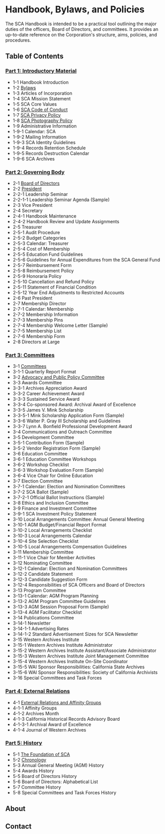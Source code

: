 # Handbook, Bylaws, and Policies

The SCA Handbook is intended to be a practical tool outlining the major duties of the officers, Board of Directors, and committees. It provides an up-to-date reference on the Corporation's structure, aims, policies, and procedures.

## Table of Contents

### [Part 1: Introductory Material](/sca-handbook/01_introductory_material/01_introductory_material.html)
- 1-1     Handbook Introduction
- 1-2     [Bylaws](/sca-handbook/01_introductory_material/01_introductory_material.html#1-2-bylaws)
- 1-3     Articles of Incorporation
- 1-4     SCA Mission Statement
- 1-5     SCA Core Values
- 1-6     [SCA Code of Conduct](/sca-handbook/01_introductory_material/01_introductory_material.html#1-6-sca-code-of-conduct)
- 1-7     [SCA Privacy Policy](/sca-handbook/01_introductory_material/01_introductory_material.html#1-7-sca-privacy-policy)
- 1-8     [SCA Photography Policy](/sca-handbook/01_introductory_material/01_introductory_material.html#1-8-sca-photography-policy)
- 1-9    Administrative Information
- 1-9-1     Calendar: SCA
- 1-9-2     Mailing Information
- 1-9-3     SCA Identity Guidelines
- 1-9-4     Records Retention Schedule
- 1-9-5     Records Destruction Calendar
- 1-9-6     SCA Archives

### [Part 2: Governing Body ](/sca-handbook/02_governing_body/)
- 2-1     [Board of Directors](/sca-handbook/02_governing_body/02-01_board_of_directors.html)
- 2-2     [President](/sca-handbook/02_governing_body/02-02_president.html)
- 2-2-1     Leadership Seminar
- 2-2-1-1     Leadership Seminar Agenda (Sample)
- 2-3     Vice President
- 2-4     Secretary
- 2-4-1     Handbook Maintenance
- 2-4-2     Handbook Review and Update Assignments
- 2-5     Treasurer
- 2-5-1     Audit Procedure
- 2-5-2     Budget Categories
- 2-5-3     Calendar: Treasurer
- 2-5-4     Cost of Membership
- 2-5-5     Education Fund  Guidelines
- 2-5-6     Guidelines for Annual Expenditures from the SCA General Fund
- 2-5-7     Reimbursement Form
- 2-5-8     Reimbursement Policy
- 2-5-9     Honoraria Policy
- 2-5-10   Cancellation and Refund Policy
- 2-5-11   Statement of Financial Condition
- 2-5-12   Year End Adjustments to Restricted Accounts
- 2-6     Past President
- 2-7     Membership Director
- 2-7-1     Calendar: Membership
- 2-7-2     Membership Information
- 2-7-3     Membership Pins
- 2-7-4     Membership Welcome Letter (Sample)
- 2-7-5     Membership List
- 2-7-6     Membership Form
- 2-8     Directors at Large

### [Part 3:  Committees](/sca-handbook/03_committees/)
- 3-1     [Committees](/sca-handbook/03_committees/03-01_committees.html)
- 3-1-1     Quarterly Report Format
- 3-2     [Advocacy and Public Policy Committee](/sca-handbook/03_committees/03-02_advocacy_and_public_policy.html)
- 3-3     Awards Committee
- 3-3-1     Archives Appreciation Award
- 3-3-2     Career Achievement Award
- 3-3-3     Sustained Service Award
- 3-3-4     Co-sponsored Award:  Archival Award of Excellence
- 3-3-5     James V. Mink Scholarship
- 3-3-5-1     Mink Scholarship Application Form (Sample)
- 3-3-6     Walter P. Gray III Scholarship and Guidelines
- 3-3-7     Lynn A. Bonfield Professional Development Award
- 3-4     Communications and Outreach Committee
- 3-5     Development Committee
- 3-5-1     Contribution Form (Sample)
- 3-5-2     Vendor Registration Form (Sample)
- 3-6     Education Committee
- 3-6-1     Education Committee Workshops
- 3-6-2     Workshop Checklist
- 3-6-3     Workshop Evaluation Form (Sample)
- 3-6-4     Vice Chair for Online Education
- 3-7     Election Committee
- 3-7-1     Calendar: Election and Nomination Committees
- 3-7-2     SCA Ballot (Sample)
- 3-7-2-1     Official Ballot Instructions (Sample)
- 3-8     Ethics and Inclusion Committee
- 3-9     Finance and Investment Committee
- 3-9-1     SCA Investment Policy Statement
- 3-10   Local Arrangements Committee: Annual General Meeting
- 3-10-1   AGM Budget/Financial Report Format
- 3-10-2   Local Arrangements Checklist
- 3-10-3   Local Arrangements Calendar
- 3-10-4   Site Selection Checklist
- 3-10-5   Local Arrangements Compensation Guidelines
- 3-11   Membership Committee
- 3-11-1   Vice Chair for Member Activities
- 3-12   Nominating Committee
- 3-12-1   Calendar: Election and Nomination Committees
- 3-12-2   Candidate Statement
- 3-12-3   Candidate Suggestion Form
- 3-12-4   Responsibilities of SCA Officers and Board of Directors
- 3-13   Program Committee
- 3-13-1   Calendar: AGM Program Planning
- 3-13-2   AGM Program Committee Guidelines
- 3-13-3   AGM Session Proposal Form (Sample)
- 3-13-4   AGM Facilitator Checklist
- 3-14   Publications Committee
- 3-14-1   Newsletter
- 3-14-1-1   Advertising Rates
- 3-14-1-2   Standard Advertisement Sizes for SCA Newsletter
- 3-15   Western Archives Institute
- 3-15-1   Western Archives Institute Administrator
- 3-15-2   Western Archives Institute Assistant/Associate Administrator
- 3-15-3   Western Archives Institute Joint Management Committee
- 3-15-4   Western Archives Institute On-Site Coordinator
- 3-15-5   WAI Sponsor Responsibilities: California State Archives
- 3-15-6   WAI Sponsor Responsibilities: Society of California Archivists
- 3-16   Special Committees and Task Forces

### [Part 4:  External Relations](/sca_handbook/04_external_relations/)
- 4-1     [External Relations and Affinity Groups](/sca_handbook/04_external_relations/04-01_external_relations_and_affinity_groups.html)
- 4-1-1     Affinity Groups
- 4-1-2     Archives Month
- 4-1-3     California Historical Records Advisory Board
- 4-1-3-1     Archival Award of Excellence
- 4-1-4     Journal of Western Archives

### [Part 5:  History](/sca_handbook/05_history/)
- 5-1     [The Foundation of SCA](/sca_handbook/05_history/05-01_foundation_of_SCA.html)
- 5-2     [Chronology](/sca_handbook/05_history/05-02_chronology.html)
- 5-3     Annual General Meeting (AGM) History
- 5-4     Awards History
- 5-5     Board of Directors History
- 5-6     Board of Directors: Alphabetical List
- 5-7     Committee History
- 5-8     Special Committees and Task Forces History 

## About

## Contact
